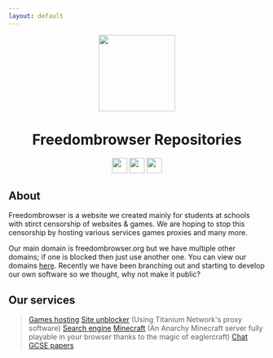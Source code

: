 ```yaml
---
layout: default
---
```


<p align="center">
<kbd>
<img width="150px" src="https://avatars.githubusercontent.com/u/131717732">
</kbd>
</p>

<h1 align="center">Freedombrowser Repositories</h1>
<p align="center">
<a href="https://discord.gg/dt9MeRegpF"><img height="30px" src="https://img.shields.io/badge/Discord-7289DA?style=for-the-badge&logo=discord&logoColor=white"><img></a>
<a href="about:blank"><img height="30px" src="https://img.shields.io/badge/Telegram-0088cc?style=for-the-badge&logo=telegram&logoColor=white"><img></a>
<a href="./domain-index.md"><img height="30px" src="https://img.shields.io/badge/Domains-7A7D7D?style=for-the-badge&logoColor=white"><img></a>
</p>

## About
Freedombrowser is a website we created mainly for students at schools with stirct censorship of websites & games. We are hoping to stop this censorship by hosting various services games proxies and many more.

Our main domain is freedombrowser.org but we have multiple other domains; if one is blocked then just use another one. You can view our domains [here](./domain-index.md).
Recently we have been branching out and starting to develop our own software so we thought, why not make it public?

## Our services
> [Games hosting](https://freedombrowser.org/allgames)
> [Site unblocker](https://freedombrowser.org/browser) (Using Titanium Network's proxy software)
> [Search engine](https://freedombrowser.org/search)
> [Minecraft](https://freedombrowser.org/minecraft) (An Anarchy Minecraft server fully playable in your browser thanks to the magic of eaglercraft)
> [Chat](https://freedombrowser.org/chat)
> [GCSE papers](https://freedombrowser.org/gcse)